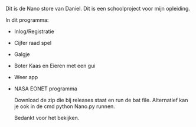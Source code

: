 Dit is de Nano store van Daniel.
Dit is een schoolproject voor mijn opleiding.

In dit programma:
- Inlog/Registratie
- Cijfer raad spel
- Galgje
- Boter Kaas en Eieren met een gui
- Weer app
- NASA EONET programma

  Download de zip die bij releases staat en run de bat file.
  Alternatief kan je ook in de cmd python Nano.py runnen.

  Bedankt voor het bekijken.
